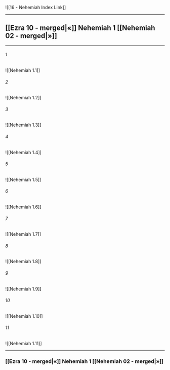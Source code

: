 ![[16 - Nehemiah Index Link]]

---
##  [[Ezra 10 - merged|«]] Nehemiah 1 [[Nehemiah 02 - merged|»]]

---

###### 1
![[Nehemiah 1.1]] 

###### 2
![[Nehemiah 1.2]] 

###### 3
![[Nehemiah 1.3]] 

###### 4
![[Nehemiah 1.4]]

###### 5 
![[Nehemiah 1.5]] 

###### 6
![[Nehemiah 1.6]] 

###### 7
![[Nehemiah 1.7]] 

###### 8
![[Nehemiah 1.8]] 

###### 9
![[Nehemiah 1.9]] 

###### 10
![[Nehemiah 1.10]] 

###### 11
![[Nehemiah 1.11]] 


---
###  [[Ezra 10 - merged|«]] Nehemiah 1 [[Nehemiah 02 - merged|»]]